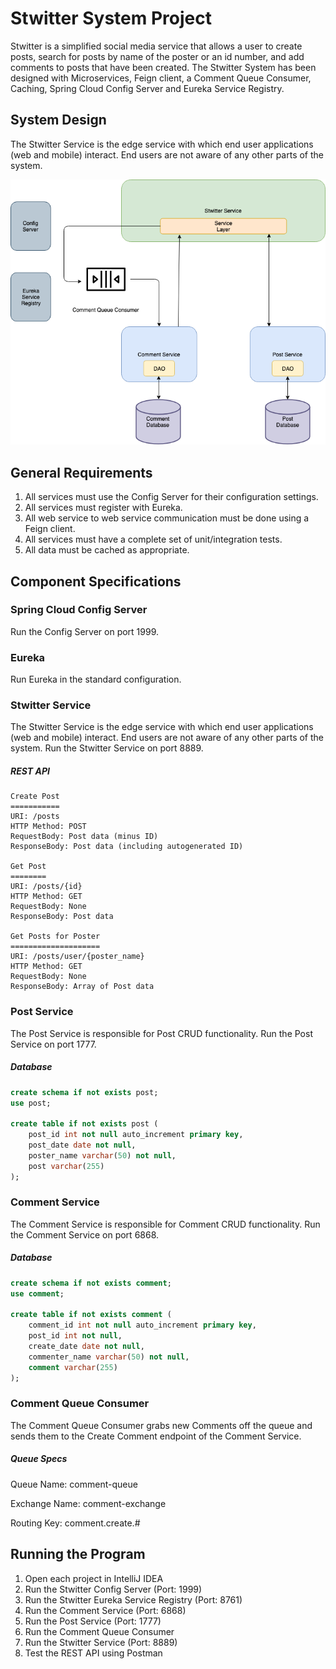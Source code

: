 # **Stwitter System Project**

Stwitter is a simplified social media service that allows a user to create posts, search for posts by name of the poster or an id number, and add comments to posts that have been created. The Stwitter System has been designed with Microservices, Feign client, a Comment Queue Consumer, Caching, Spring Cloud Config Server and Eureka Service Registry.

## System Design

The Stwitter Service is the edge service with which end user applications (web and mobile) interact. End users are not aware of any other parts of the system.

![image](images/stwitter-system.png)

## General Requirements

1. All services must use the Config Server for their configuration settings.
2. All services must register with Eureka.
3. All web service to web service communication must be done using a Feign client.
4. All services must have a complete set of unit/integration tests.
5. All data must be cached as appropriate.

## Component Specifications

### Spring Cloud Config Server
Run the Config Server on port 1999.

### Eureka
Run Eureka in the standard configuration.

### Stwitter Service
The Stwitter Service is the edge service with which end user applications (web and mobile) interact. End users are not aware of any other parts of the system. Run the Stwitter Service on port 8889.

##### REST API

```
Create Post
===========
URI: /posts
HTTP Method: POST
RequestBody: Post data (minus ID)
ResponseBody: Post data (including autogenerated ID)

Get Post
========
URI: /posts/{id}
HTTP Method: GET
RequestBody: None
ResponseBody: Post data

Get Posts for Poster
====================
URI: /posts/user/{poster_name}
HTTP Method: GET
RequestBody: None
ResponseBody: Array of Post data

```

### Post Service
The Post Service is responsible for Post CRUD functionality.
Run the Post Service on port 1777.

##### Database

```sql
create schema if not exists post;
use post;

create table if not exists post (
	post_id int not null auto_increment primary key,
    post_date date not null,
    poster_name varchar(50) not null,
    post varchar(255)
);
```

### Comment Service
The Comment Service is responsible for Comment CRUD functionality.
Run the Comment Service on port 6868.

##### Database

```sql
create schema if not exists comment;
use comment;

create table if not exists comment (
	comment_id int not null auto_increment primary key,
    post_id int not null,
    create_date date not null,
    commenter_name varchar(50) not null,
    comment varchar(255)
);
```

### Comment Queue Consumer
The Comment Queue Consumer grabs new Comments off the queue and sends them to the Create Comment endpoint of the Comment Service.

##### Queue Specs

Queue Name: comment-queue

Exchange Name: comment-exchange

Routing Key: comment.create.#


## Running the Program

1. Open each project in IntelliJ IDEA
2. Run the Stwitter Config Server (Port: 1999)
3. Run the Stwitter Eureka Service Registry (Port: 8761)
4. Run the Comment Service (Port: 6868)
5. Run the Post Service (Port: 1777)
6. Run the Comment Queue Consumer
7. Run the Stwitter Service (Port: 8889)
8. Test the REST API using Postman

